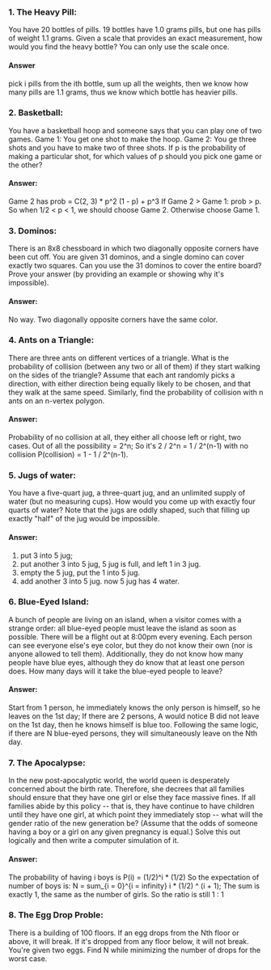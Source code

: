 
### 1. The Heavy Pill:
You have 20 bottles of pills. 19 bottles have 1.0 grams pills, but one has pills of weight 1.1 grams. Given a scale that provides an exact measurement, how would you find the heavy bottle? You can only use the scale once.

#### Answer
pick i pills from the ith bottle, sum up all the weights, then we know how many pills are 1.1 grams, thus we know which bottle has heavier pills.



### 2. Basketball:
You have a basketball hoop and someone says that you can play one of two games.
Game 1: You get one shot to make the hoop.
Game 2: You ge three shots and you have to make two of three shots.
If p is the probability of making a particular shot, for which values of p should you pick one game or the other?

#### Answer:
Game 2 has prob = C(2, 3) * p^2 (1 - p) + p^3
If Game 2 > Game 1:  prob > p. So when 1/2 < p < 1, we should choose Game 2. Otherwise choose Game 1.


### 3. Dominos:
There is an 8x8 chessboard in which two diagonally opposite corners have been cut off. You are given 31 dominos, and a single domino can cover exactly two squares. Can you use the 31 dominos to cover the entire board? Prove your answer (by providing an example or showing why it's impossible).

#### Answer:
No way.
Two diagonally opposite corners have the same color.


### 4. Ants on a Triangle:
There are three ants on different vertices of a triangle. What is the probability of collision (between any two or all of them) if they start walking on the sides of the triangle? Assume that each ant randomly picks a direction, with either direction being equally likely to be chosen, and that they walk at the same speed.
Similarly, find the probability of collision with n ants on an n-vertex polygon.

#### Answer:
Probability of no collision at all, they either all choose left or right, two cases.
Out of all the possibility = 2^n;
So it's   2 / 2^n = 1 / 2^(n-1) with no collision
P(collision) = 1 - 1 / 2^(n-1).


### 5. Jugs of water:
You have a five-quart jug, a three-quart jug, and an unlimited supply of water (but no measuring cups). How would you come up with exactly four quarts of water? Note that the jugs are oddly shaped, such that filling up exactly "half" of the jug would be impossible.

#### Answer:
1. put 3 into 5 jug;
2. put another 3 into 5 jug, 5 jug is full, and left 1 in 3 jug.
3. empty the 5 jug, put the 1 into 5 jug.
4. add another 3 into 5 jug. now 5 jug has 4 water.


### 6. Blue-Eyed Island:
A bunch of people are living on an island, when a visitor comes with a strange order: all blue-eyed people must leave the island as soon as possible. There will be a flight out at 8:00pm every evening. Each person can see everyone else's eye color, but they do not know their own (nor is anyone allowed to tell them). Additionally, they do not know how many people have blue eyes, although they do know that at least one person does. How many days will it take the blue-eyed people to leave?

#### Answer:
Start from 1 person, he immediately knows the only person is himself, so he leaves on the 1st day;
If there are 2 persons, A would notice B did not leave on the 1st day, then he knows himself is blue too.
Following the same logic, if there are N blue-eyed persons, they will simultaneously leave on the Nth day.


### 7. The Apocalypse:
In the new post-apocalyptic world, the world queen is desperately concerned about the birth rate. Therefore, she decrees that all families should ensure that they have one girl or else they face massive fines. If all families abide by this policy -- that is, they have continue to have children until they have one girl, at which point they immediately stop -- what will the gender ratio of the new generation be? (Assume that the odds of someone having a boy or a girl on any given pregnancy is equal.) Solve this out logically and then write a computer simulation of it.

#### Answer:
The probability of having i boys is
P(i) = (1/2)^i * (1/2)
So the expectation of number of boys is:
N = sum_{i = 0}^{i = infinity} i * (1/2) ^ (i + 1);
The sum is exactly 1, the same as the number of girls.
So the ratio is still 1 : 1


### 8. The Egg Drop Proble:
There is a building of 100 floors. If an egg drops from the Nth floor or above, it will break. If it's dropped from any floor below, it will not break. You're given two eggs. Find N while minimizing the number of drops for the worst case.
